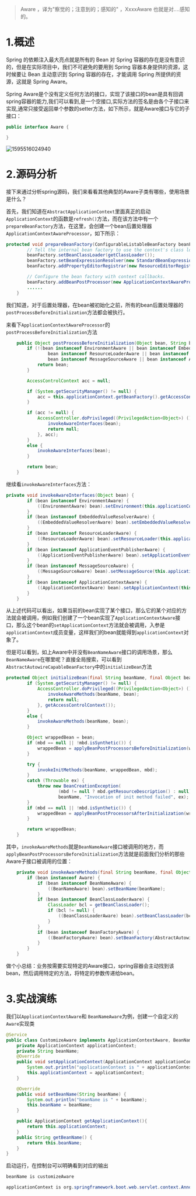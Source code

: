 > Aware ，译为"察觉的；注意到的；感知的" ，XxxxAware 也就是对....感知的。

# 1.概述

Spring 的依赖注入最大亮点就是所有的 Bean 对 Spring 容器的存在是没有意识的，但是在实际项目中，我们不可避免的要用到 Spring 容器本身提供的资源，这时候要让 Bean 主动意识到 Spring 容器的存在，才能调用 Spring 所提供的资源，这就是 Spring Aware。

Spring Aware是个没有定义任何方法的接口，实现了该接口的bean是具有回调spring容器的能力,我们可以看到,是一个空接口,实际方法的签名是由各个子接口来实现,通常只接受返回单个参数的setter方法，如下所示，就是Aware接口与它的子接口：

```java
public interface Aware {

}
```

![1595516024940](Spring扩展实战-2-Aware接口.assets/1595516024940.png)

# 2.源码分析

接下来通过分析spring源码，我们来看看其他典型的Aware子类有哪些，使用场景是什么？

首先，我们知道在`AbstractApplicationContext`里面真正的启动`ApplicationContext`的函数是`refresh()`方法，而在该方法中有一个`prepareBeanFactory`方法，在这里，会创建一个bean后置处理器`ApplicationContextAwareProcessor`，如下所示：

```java
protected void prepareBeanFactory(ConfigurableListableBeanFactory beanFactory) {
		// Tell the internal bean factory to use the context's class loader etc.
		beanFactory.setBeanClassLoader(getClassLoader());
		beanFactory.setBeanExpressionResolver(new StandardBeanExpressionResolver(beanFactory.getBeanClassLoader()));
		beanFactory.addPropertyEditorRegistrar(new ResourceEditorRegistrar(this, getEnvironment()));

		// Configure the bean factory with context callbacks.
		beanFactory.addBeanPostProcessor(new ApplicationContextAwareProcessor(this));
   		......
	}
```

我们知道，对于后置处理器，在bean被初始化之前，所有的bean后置处理器的`postProcessBeforeInitialization`方法都会被执行。

来看下`ApplicationContextAwareProcessor`的`postProcessBeforeInitialization`方法

```java
	public Object postProcessBeforeInitialization(Object bean, String beanName) throws BeansException {
		if (!(bean instanceof EnvironmentAware || bean instanceof EmbeddedValueResolverAware ||
				bean instanceof ResourceLoaderAware || bean instanceof ApplicationEventPublisherAware ||
				bean instanceof MessageSourceAware || bean instanceof ApplicationContextAware)){
			return bean;
		}

		AccessControlContext acc = null;

		if (System.getSecurityManager() != null) {
			acc = this.applicationContext.getBeanFactory().getAccessControlContext();
		}

		if (acc != null) {
			AccessController.doPrivileged((PrivilegedAction<Object>) () -> {
				invokeAwareInterfaces(bean);
				return null;
			}, acc);
		}
		else {
			invokeAwareInterfaces(bean);
		}

		return bean;
	}
```

继续看`invokeAwareInterfaces`方法：

```java
private void invokeAwareInterfaces(Object bean) {
		if (bean instanceof EnvironmentAware) {
			((EnvironmentAware) bean).setEnvironment(this.applicationContext.getEnvironment());
		}
		if (bean instanceof EmbeddedValueResolverAware) {
			((EmbeddedValueResolverAware) bean).setEmbeddedValueResolver(this.embeddedValueResolver);
		}
		if (bean instanceof ResourceLoaderAware) {
			((ResourceLoaderAware) bean).setResourceLoader(this.applicationContext);
		}
		if (bean instanceof ApplicationEventPublisherAware) {
			((ApplicationEventPublisherAware) bean).setApplicationEventPublisher(this.applicationContext);
		}
		if (bean instanceof MessageSourceAware) {
			((MessageSourceAware) bean).setMessageSource(this.applicationContext);
		}
		if (bean instanceof ApplicationContextAware) {
			((ApplicationContextAware) bean).setApplicationContext(this.applicationContext);
		}
	}
```

从上述代码可以看出，如果当前的bean实现了某个接口，那么它的某个对应的方法就会被调用，例如我们创建了一个bean实现了`ApplicationContextAware`接口，那么这个bean的`setApplicationContext`方法就会被调用，入参是`applicationContext`成员变量，这样我们的bean就能得到`applicationContext`对象了。

但是可以看到，如上Aware中并没有`BeanNameAware`接口的调用场景，那么`BeanNameAware`在哪里呢？直接全局搜索，可以看到`AbstractAutowireCapableBeanFactory`中的`initializeBean`方法

```java
protected Object initializeBean(final String beanName, final Object bean, @Nullable RootBeanDefinition mbd) {
		if (System.getSecurityManager() != null) {
			AccessController.doPrivileged((PrivilegedAction<Object>) () -> {
				invokeAwareMethods(beanName, bean);
				return null;
			}, getAccessControlContext());
		}
		else {
			invokeAwareMethods(beanName, bean);
		}

		Object wrappedBean = bean;
		if (mbd == null || !mbd.isSynthetic()) {
			wrappedBean = applyBeanPostProcessorsBeforeInitialization(wrappedBean, beanName);
		}

		try {
			invokeInitMethods(beanName, wrappedBean, mbd);
		}
		catch (Throwable ex) {
			throw new BeanCreationException(
					(mbd != null ? mbd.getResourceDescription() : null),
					beanName, "Invocation of init method failed", ex);
		}
		if (mbd == null || !mbd.isSynthetic()) {
			wrappedBean = applyBeanPostProcessorsAfterInitialization(wrappedBean, beanName);
		}

		return wrappedBean;
	}
```

其中，`invokeAwareMethods`就是`BeanNameAware`接口被调用的地方，而`applyBeanPostProcessorsBeforeInitialization`方法就是前面我们分析的那些Aware子接口被调用的位置：

```java
	private void invokeAwareMethods(final String beanName, final Object bean) {
		if (bean instanceof Aware) {
			if (bean instanceof BeanNameAware) {
				((BeanNameAware) bean).setBeanName(beanName);
			}
			if (bean instanceof BeanClassLoaderAware) {
				ClassLoader bcl = getBeanClassLoader();
				if (bcl != null) {
					((BeanClassLoaderAware) bean).setBeanClassLoader(bcl);
				}
			}
			if (bean instanceof BeanFactoryAware) {
				((BeanFactoryAware) bean).setBeanFactory(AbstractAutowireCapableBeanFactory.this);
			}
		}
	}
```

做个小总结：业务按需要实现特定的Aware接口，spring容器会主动找到该bean，然后调用特定的方法，将特定的参数传递给bean。

# 3.实战演练

我们以`ApplicationContextAware`和 `BeanNameAware`为例，创建一个自定义的`Aware`实现类

```java
@Service
public class CustomizeAware implements ApplicationContextAware, BeanNameAware {
    private ApplicationContext applicationContext;
    private String beanName;
    @Override
    public void setApplicationContext(ApplicationContext applicationContext) throws BeansException {
        System.out.println("applicationContext is " + applicationContext);
        this.applicationContext = applicationContext;
    }

    @Override
    public void setBeanName(String beanName) {
        System.out.println("beanName is " + beanName);
        this.beanName = beanName;
    }

    public ApplicationContext getApplicationContext(){
        return this.applicationContext;
    }
    public String getBeanName() {
        return this.beanName;
    }
}
```

启动运行，在控制台可以明确看到对应的输出

```powershell
beanName is customizeAware

applicationContext is org.springframework.boot.web.servlet.context.AnnotationConfigServletWebServerApplicationContext@6e90536e

```

